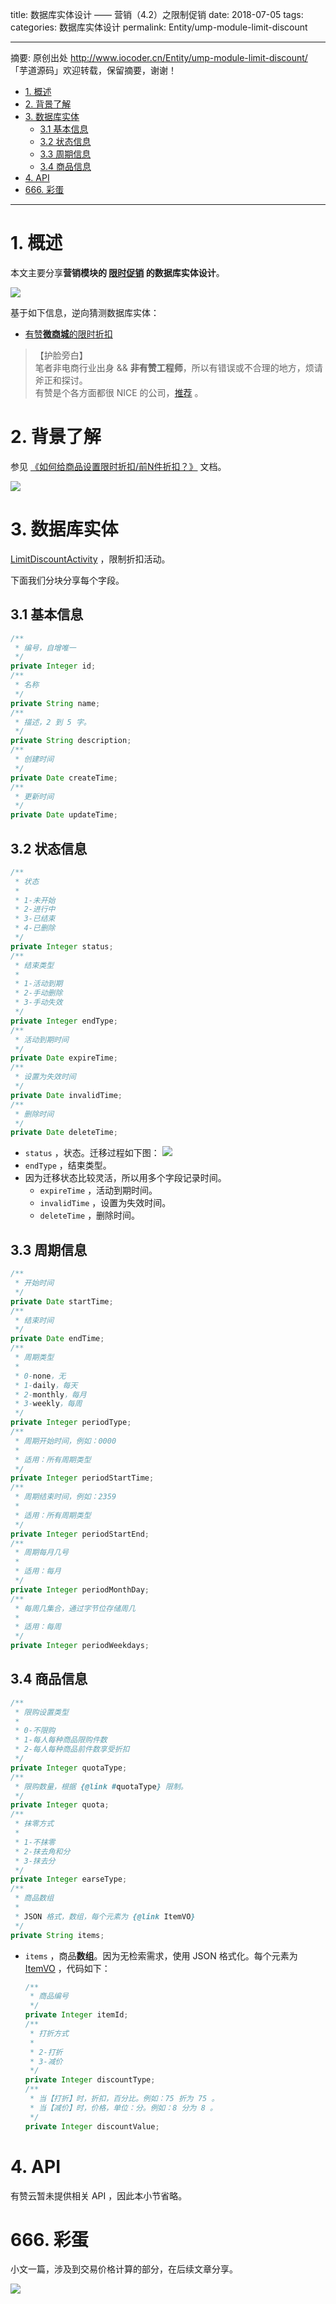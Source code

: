 title: 数据库实体设计 —— 营销（4.2）之限制促销
date: 2018-07-05
tags:
categories: 数据库实体设计
permalink: Entity/ump-module-limit-discount

-------

摘要: 原创出处 http://www.iocoder.cn/Entity/ump-module-limit-discount/ 「芋道源码」欢迎转载，保留摘要，谢谢！

- [1. 概述](http://www.iocoder.cn/Entity/ump-module-limit-discount/)
- [2. 背景了解](http://www.iocoder.cn/Entity/ump-module-limit-discount/)
- [3. 数据库实体](http://www.iocoder.cn/Entity/ump-module-limit-discount/)
  - [3.1 基本信息](http://www.iocoder.cn/Entity/ump-module-limit-discount/)
  - [3.2 状态信息](http://www.iocoder.cn/Entity/ump-module-limit-discount/)
  - [3.3 周期信息](http://www.iocoder.cn/Entity/ump-module-limit-discount/)
  - [3.4 商品信息](http://www.iocoder.cn/Entity/ump-module-limit-discount/)
- [4. API](http://www.iocoder.cn/Entity/ump-module-limit-discount/)
- [666. 彩蛋](http://www.iocoder.cn/Entity/ump-module-limit-discount/)

-------

# 1. 概述

本文主要分享**营销模块的 [限时促销](#) 的数据库实体设计**。

![](http://www.iocoder.cn/images/Entity/2018_07_05/01.png)

基于如下信息，逆向猜测数据库实体：

* [有赞**微商城**的限时折扣](https://www.youzan.com/v2/ump/limitdiscount)

> 【护脸旁白】  
> 笔者非电商行业出身 && **非有赞工程师**，所以有错误或不合理的地方，烦请斧正和探讨。  
> 有赞是个各方面都很 NICE 的公司，[推荐](http://www.iocoder.cn/NeiTui/hangzhou/?self) 。

# 2. 背景了解

参见 [《如何给商品设置限时折扣/前N件折扣？》](https://help.youzan.com/qa#/menu/2189/detail/919?_k=6rvtlz) 文档。

![](http://www.iocoder.cn/images/Entity/2018_07_05/02.png)

# 3. 数据库实体

[LimitDiscountActivity](https://github.com/YunaiV/doraemon-entity/blob/5738ed9aba277ef9e01d9ca1f3c75a49daa0ac42/src/main/java/cn/iocoder/doraemon/umpgroup/limitdiscount/entity/LimitDiscountActivity.java) ，限制折扣活动。

下面我们分块分享每个字段。

## 3.1 基本信息

```Java
/**
 * 编号，自增唯一
 */
private Integer id;
/**
 * 名称
 */
private String name;
/**
 * 描述，2 到 5 字。
 */
private String description;
/**
 * 创建时间
 */
private Date createTime;
/**
 * 更新时间
 */
private Date updateTime;
```

## 3.2 状态信息

```Java
/**
 * 状态
 *
 * 1-未开始
 * 2-进行中
 * 3-已结束
 * 4-已删除
 */
private Integer status;
/**
 * 结束类型
 *
 * 1-活动到期
 * 2-手动删除
 * 3-手动失效
 */
private Integer endType;
/**
 * 活动到期时间
 */
private Date expireTime;
/**
 * 设置为失效时间
 */
private Date invalidTime;
/**
 * 删除时间
 */
private Date deleteTime;
```

* `status` ，状态。迁移过程如下图：  ![](http://www.iocoder.cn/images/Entity/2018_07_05/03.png) 
* `endType` ，结束类型。
* 因为迁移状态比较灵活，所以用多个字段记录时间。
    * `expireTime` ，活动到期时间。
    * `invalidTime` ，设置为失效时间。
    * `deleteTime` ，删除时间。

## 3.3 周期信息

```Java
/**
 * 开始时间
 */
private Date startTime;
/**
 * 结束时间
 */
private Date endTime;
/**
 * 周期类型
 *
 * 0-none，无
 * 1-daily，每天
 * 2-monthly，每月
 * 3-weekly，每周
 */
private Integer periodType;
/**
 * 周期开始时间，例如：0000
 *
 * 适用：所有周期类型
 */
private Integer periodStartTime;
/**
 * 周期结束时间，例如：2359
 *
 * 适用：所有周期类型
 */
private Integer periodStartEnd;
/**
 * 周期每月几号
 *
 * 适用：每月
 */
private Integer periodMonthDay;
/**
 * 每周几集合，通过字节位存储周几
 *
 * 适用：每周
 */
private Integer periodWeekdays;
```

## 3.4 商品信息

```Java
/**
 * 限购设置类型
 *
 * 0-不限购
 * 1-每人每种商品限购件数
 * 2-每人每种商品前件数享受折扣
 */
private Integer quotaType;
/**
 * 限购数量，根据 {@link #quotaType} 限制。
 */
private Integer quota;
/**
 * 抹零方式
 *
 * 1-不抹零
 * 2-抹去角和分
 * 3-抹去分
 */
private Integer earseType;
/**
 * 商品数组
 *
 * JSON 格式，数组，每个元素为 {@link ItemVO}
 */
private String items;
```

* `items` ，商品**数组**。因为无检索需求，使用 JSON 格式化。每个元素为 [ItemVO](https://github.com/YunaiV/doraemon-entity/blob/5738ed9aba277ef9e01d9ca1f3c75a49daa0ac42/src/main/java/cn/iocoder/doraemon/umpgroup/limitdiscount/entity/LimitDiscountActivity.java#L10-L32) ，代码如下：

    ```Java
    /**
     * 商品编号
     */
    private Integer itemId;
    /**
     * 打折方式
     *
     * 2-打折
     * 3-减价
     */
    private Integer discountType;
    /**
     * 当【打折】时，折扣，百分比。例如：75 折为 75 。
     * 当【减价】时，价格，单位：分。例如：8 分为 8 。
     */
    private Integer discountValue;
    ```

# 4. API

有赞云暂未提供相关 API ，因此本小节省略。

# 666. 彩蛋

小文一篇，涉及到交易价格计算的部分，在后续文章分享。

![](http://www.iocoder.cn/images/Entity/2018_07_05/04.png)

